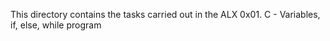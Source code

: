 This directory contains the tasks carried out in the ALX 0x01. C - Variables, if, else, while program
